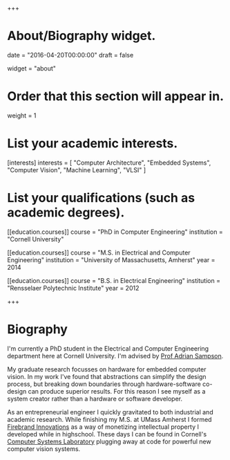 +++
# About/Biography widget.

date = "2016-04-20T00:00:00"
draft = false

widget = "about"

# Order that this section will appear in.
weight = 1

# List your academic interests.
[interests]
  interests = [
    "Computer Architecture",
    "Embedded Systems",
    "Computer Vision",
    "Machine Learning",
    "VLSI"
  ]

# List your qualifications (such as academic degrees).
[[education.courses]]
  course = "PhD in Computer Engineering"
  institution = "Cornell University"

[[education.courses]]
  course = "M.S. in Electrical and Computer Engineering"
  institution = "University of Massachusetts, Amherst"
  year = 2014

[[education.courses]]
  course = "B.S. in Electrical Engineering"
  institution = "Rensselaer Polytechnic Institute"
  year = 2012
 
+++

# Biography

I'm currently a PhD student in the Electrical and Computer Engineering
department here at Cornell University. I'm advised by [Prof Adrian
Sampson](http://www.cs.cornell.edu/~asampson/).

My graduate research focusses on hardware for embedded computer vision.
In my work I've found that abstractions can simplify the design process,
but breaking down boundaries through hardware-software co-design can
produce superior results. For this reason I see myself as a system
creator rather than a hardware or software developer.

As an entrepreneurial engineer I quickly gravitated to both industrial
and academic research. While finishing my M.S. at UMass Amherst I formed
[Firebrand Innovations](http://www.firebrandinnovations.com/) as a way
of monetizing intellectual property I developed while in highschool.
These days I can be found in Cornell's [Computer Systems
Laboratory](http://www.csl.cornell.edu/) plugging away at code for
powerful new computer vision systems.
